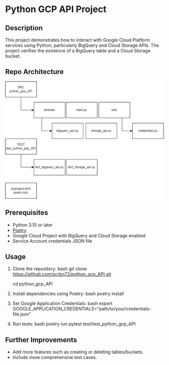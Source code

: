 # Python GCP API Project

## Description
This project demonstrates how to interact with Google Cloud Platform services using Python, particularly BigQuery and Cloud Storage APIs. The project verifies the existence of a BigQuery table and a Cloud Storage bucket.

## Repo Architecture
![Project Architecture](images/architettura_progetto_api.png)

## Prerequisites
- Python 3.10 or later
- [Poetry](https://python-poetry.org/docs/#installation)
- Google Cloud Project with BigQuery and Cloud Storage enabled
- Service Account credentials JSON file

## Usage
1. Clone the repository:
   bash
   git clone https://github.com/scrbn72/python_gcp_API.git

   cd python_gcp_API


2. Install dependencies using Poetry:
   bash
   poetry install


3. Set Google Application Credentials:
   bash
   export GOOGLE_APPLICATION_CREDENTIALS="path/to/your/credentials-file.json"


4. Run tests:
   bash
   poetry run pytest test/test_python_gcp_API


## Further Improvements
- Add more features such as creating or deleting tables/buckets.
- Include more comprehensive test cases.
